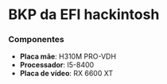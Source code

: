 # BKP da EFI hackintosh

### Componentes

- **Placa mãe**: H310M PRO-VDH
- **Processador**: I5-8400
- **Placa de vídeo**: RX 6600 XT
